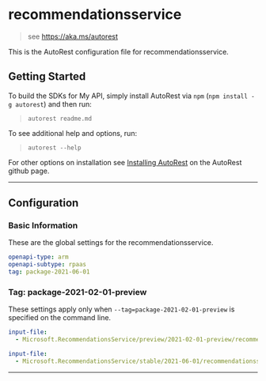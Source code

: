 # recommendationsservice

> see https://aka.ms/autorest

This is the AutoRest configuration file for recommendationsservice.

## Getting Started

To build the SDKs for My API, simply install AutoRest via `npm` (`npm install -g autorest`) and then run:

> `autorest readme.md`

To see additional help and options, run:

> `autorest --help`

For other options on installation see [Installing AutoRest](https://aka.ms/autorest/install) on the AutoRest github page.

---

## Configuration

### Basic Information

These are the global settings for the recommendationsservice.

```yaml
openapi-type: arm
openapi-subtype: rpaas
tag: package-2021-06-01
```

### Tag: package-2021-02-01-preview

These settings apply only when `--tag=package-2021-02-01-preview` is specified on the command line.

```yaml $(tag) == 'package-2021-02-01-preview'
input-file:
  - Microsoft.RecommendationsService/preview/2021-02-01-preview/recommendationsservice.json
```

```yaml $(tag) == 'package-2021-06-01'
input-file:
  - Microsoft.RecommendationsService/stable/2021-06-01/recommendationsservice.json
```

---
